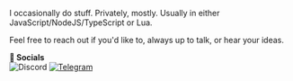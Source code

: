 I occasionally do stuff. Privately, mostly. Usually in either JavaScript/NodeJS/TypeScript or Lua.

Feel free to reach out if you'd like to, always up to talk, or hear your ideas.

**💙 Socials**\
<img alt="Discord" src="https://img.shields.io/badge/jakeyf&#95;%20-%237289DA.svg?&style=for-the-badge&logo=discord&logoColor=white"/> <a href="https://t.me/JakeyF"><img alt="Telegram" src="https://img.shields.io/badge/@JakeyF-2CA5E0?style=for-the-badge&logo=telegram&logoColor=white"/></a>
